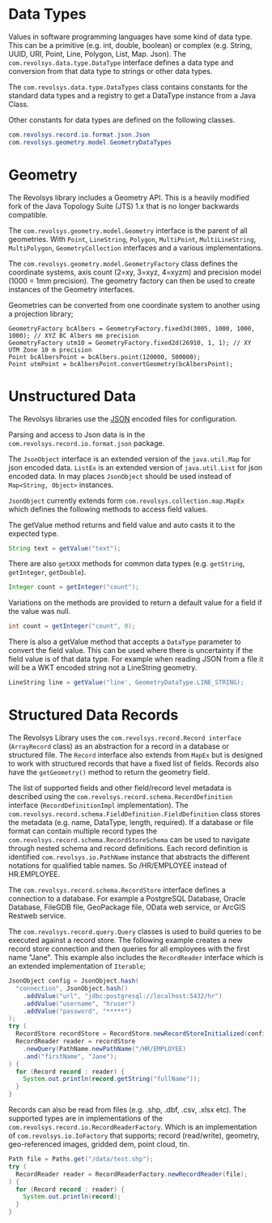 # Data Types

Values in software programming languages have some kind of data type. This can be a  primitive
(e.g. int, double, boolean) or complex (e.g. String, UUID, URI, Point, Line, Polygon, List, Map. Json).
The `com.revolsys.data.type.DataType` interface defines a data type and conversion from that
data  type to strings or other data types.

The `com.revolsys.data.type.DataTypes` class contains constants for the standard data types
and a registry to get a DataType instance from a Java Class.

Other constants for data types are defined on the following classes.

```java
com.revolsys.record.io.format.json.Json
com.revolsys.geometry.model.GeometryDataTypes
```

# Geometry

The Revolsys library includes a Geometry API. This is a heavily modified fork of the Java Topology
Suite (JTS) 1.x that is no longer backwards compatible.

The `com.revolsys.geometry.model.Geometry` interface is the parent of all geometries. With `Point`, `LineString`,
`Polygon`, `MultiPoint`, `MultiLineString`, `MultiPolygon`, `GeometryCollection` interfaces and a various implementations.

The `com.revolsys.geometry.model.GeometryFactory` class defines the coordinate systems,
axis count (2=xy, 3=xyz, 4=xyzm) and precision model (1000 = 1mm precision). The geometry
factory can then be used to create instances of the Geometry interfaces.

Geometries can be converted from one coordinate system to another using a projection library;

```
GeometryFactory bcAlbers = GeometryFactory.fixed3d(3005, 1000, 1000, 1000); // XYZ BC Albers mm precision
GeometryFactory utm10 = GeometryFactory.fixed2d(26910, 1, 1); // XY UTM Zone 10 m precision
Point bcAlbersPoint = bcAlbers.point(120000, 500000);
Point utmPoint = bcAlbersPoint.convertGeometry(bcAlbersPoint);
```

# Unstructured Data

The Revolsys libraries use the [JSON](https://www.json.org/json-en.html) encoded files for configuration.

Parsing and access to Json data is in the `com.revolsys.record.io.format.json` package.

The `JsonObject` interface is an extended version of the `java.util.Map` for json encoded data. `ListEx`
is an extended version of `java.util.List` for json encoded data. In may places `JsonObject` should be
used instead of `Map<String, Object>` instances.

`JsonObject` currently extends form `com.revolsys.collection.map.MapEx` which defines the following methods
to access field values.

The getValue method returns and field value and auto casts it to the expected type.

```java
String text = getValue("text");
```

There are also `getXXX` methods for common data types (e.g. `getString`, `getInteger`, `getDouble`).

```java
Integer count = getInteger("count");
```

Variations on the methods are provided to return a default value for a field if the value was null.

```java
int count = getInteger("count", 0);
```

There is also a getValue method that accepts a `DataType` parameter to convert the field value. This
can be used where there is uncertainty if the field value is of that data type. For example when
reading JSON from a file it will be a WKT encoded string not a LineString geometry.

```java
LineString line = getValue("line', GeometryDataType.LINE_STRING);
```

# Structured Data Records

The Revolsys Library uses the `com.revolsys.record.Record interface` (`ArrayRecord` class)
as an abstraction for a record in a database or structured file. The `Record` interface also extends
from `MapEx` but is designed to work with structured records that have a fixed list of fields. Records
also have the `getGeometry()` method to return the geometry field.

The list of supported fields and other field/record level metadata is described using the
`com.revolsys.record.schema.RecordDefinition` interface (`RecordDefinitionImpl` implementation). The 
`com.revolsys.record.schema.FieldDefinition.FieldDefinition` class stores the metadata (e.g. name, DataType,
length, required). If a database or file format can contain multiple record types the
`com.revolsys.record.schema.RecordStoreSchema` can be used to navigate through nested schema and record
definitions. Each record definition is identified `com.revolsys.io.PathName` instance that abstracts
the different notations for qualified table names. So /HR/EMPLOYEE instead of HR.EMPLOYEE.

The `com.revolsys.record.schema.RecordStore` interface defines a connection to a database. For example a
PostgreSQL Database, Oracle Database, FileGDB file, GeoPackage file, OData web service, or 
ArcGIS Restweb service.

The `com.revolsys.record.query.Query` classes is used to build queries to be executed against a record store.
The following example creates a new record store connection and then queries for all employees with
the first name "Jane". This example also includes the `RecordReader` interface which is an extended
implementation of `Iterable`;

```java
JsonObject config = JsonObject.hash(
  "connection", JsonObject.hash()
    .addValue("url", "jdbc:postgresql://localhost:5432/hr")
    .addValue("username", "hruser")
    .addValue("password", "*****")
);
try (
  RecordStore recordStore = RecordStore.newRecordStoreInitialized(config);
  RecordReader reader = recordStore
    .newQuery(PathName.newPathName("/HR/EMPLOYEE)
    .and("firstName", "Jane");
) {
  for (Record record : reader) {
    System.out.println(record.getString("fullName"));
  }
}
```

Records can also be read from files (e.g. .shp, .dbf, .csv, .xlsx etc). The supported types
are in implementations of the `com.revolsys.record.io.RecordReaderFactory`. Which is an implementation
of `com.revolsys.io.IoFactory` that supports; record (read/write), geometry, geo-referenced images,
gridded dem, point cloud, tin.

```java
Path file = Paths.get("/data/test.shp");
try (
  RecordReader reader = RecordReaderFactory.newRecordReader(file);
) {
  for (Record record : reader) {
    System.out.println(record);
  }
}
```
